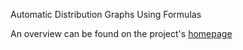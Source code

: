 
Automatic Distribution Graphs Using Formulas

An overview can be found on the project's [homepage](https://github.com/lrberge/fplot/wiki)
